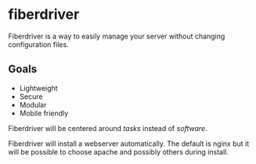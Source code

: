 fiberdriver
===========

Fiberdriver is a way to easily manage your server without changing configuration files.

Goals
-----
- Lightweight
- Secure
- Modular
- Mobile friendly

Fiberdriver will be centered around *tasks* instead of *software*.

Fiberdriver will install a webserver automatically. The default is nginx but it will be possible to choose apache and possibly others during install.
